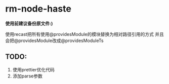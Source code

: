# rm-node-haste
**使用前建议备份原文件:)**

使用recast把所有使用@providesModule的模块替换为相对路径引用的方式
并且会把@providesModule改成@providesModuleTs


## TODO:
1. 使用prettier优化代码
2. 添加parse参数